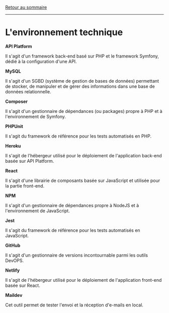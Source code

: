 [Retour au sommaire](README.md)

***

# L'environnement technique

**API Platform**

Il s'agit d'un framework back-end basé sur PHP et le framework Symfony, dédié à la configuration d'une API.

**MySQL**

Il s'agit d'un SGBD (système de gestion de bases de données) permettant de stocker, de manipuler et de gérer des informations dans une base de données relationnelle.

**Composer**

Il s'agit d'un gestionnaire de dépendances (ou packages) propre à PHP et à l'environnement de Symfony.

**PHPUnit**

Il s'agit du framework de référence pour les tests automatisés en PHP.

**Heroku**

Il s'agit de l'hébergeur utilisé pour le déploiement de l'application back-end basée sur API Platform.

**React**

Il s'agit d'une librairie de composants basée sur JavaScript et utilisée pour la partie front-end.

**NPM**

Il s'agit d'un gestionnaire de dépendances propre à NodeJS et à l'environnement de JavaScript.

**Jest**

Il s'agit du framework de référence pour les tests automatisés en JavaScript.

**GitHub**

Il s'agit d'un gestionnaire de versions incontournable parmi les outils DevOPS.

**Netlify**

Il s'agit de l'hébergeur utilisé pour le déploiement de l'application front-end basée sur React.

**Maildev**

Cet outil permet de tester l'envoi et la réception d'e-mails en local.